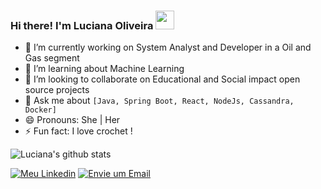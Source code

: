 ### Hi there! I'm Luciana Oliveira <img src="https://raw.githubusercontent.com/kaueMarques/kaueMarques/master/hi.gif" width="30px">

<!--
**lrochaoliveira/lrochaoliveira** is a ✨ _special_ ✨ repository because its `README.md` (this file) appears on your GitHub profile.

Here are some ideas to get you started:
-->
- 🔭 I’m currently working on System Analyst and Developer in a Oil and Gas segment
- 🌱 I’m learning about Machine Learning
- 👯 I’m looking to collaborate on Educational and Social impact open source projects
- 💬 Ask me about `[Java, Spring Boot, React, NodeJs, Cassandra, Docker]` 
- 😄 Pronouns: She | Her
- ⚡ Fun fact: I love crochet !

![Luciana's github stats](https://github-readme-stats.vercel.app/api?username=lrochaoliveira&show_icons=true&theme=radical)

[![Meu Linkedin](https://img.shields.io/badge/Linkedin-Linkedin-blue)](https://www.linkedin.com/in/luciana-oliveira-76b95a187/)
[![Envie um Email](https://img.shields.io/badge/Gmail-Gmail-red)](mailto:oliveira.luciana.rocha@gmail.com)
